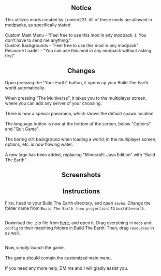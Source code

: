 <h2 align="center">Notice</h2>
This utilizes mods created by Lumien231. All of these mods are allowed in modpacks, as specifically stated:
</br></br>
Custom Main Menu - "Feel free to use this mod in any modpack :). You don't have to send me anything."</br>
Custom Backgrounds - "Feel free to use this mod in any modpack"</br>
Resource Loader - "You can use this mod in any modpack without asking first"

<h2 align="center">Changes</h2>
Upon pressing the "Your Earth" button, it opens up your Build The Earth world automatically.
</br></br>
When pressing "The Multiverse", it takes you to the multiplayer screen, where you can add any server of your choosing.
</br></br>
There is now a special panorama, which shows the default spawn location.
</br></br>
The language button is now at the bottom of the screen, below "Options" and "Quit Game".
</br></br>
The boring dirt background when loading a world, in the multiplayer screen, options, etc. is now flowing water.
</br></br>
A new logo has been added, replacing "Minecraft: Java Edition" with "Build The Earth".

<h2 align="center">Screenshots</h2>

<h2 align="center">Instructions</h2>
First, head to your Build The Earth directory, and open <code>saves</code>. Change the folder name from <code>Build The Earth (new projection)</code> to <code>buildtheearth</code>.
</br></br>
<p>Download the .zip file from <a href="https://github.com/jbmagination/bte/releases/download/btemainmenu/btemainmenu.zip">here</a>, and open it. Drag everything in <code>mods</code> and <code>config</code> to their matching folders in Build The Earth. Then, drag <code>resources</code> in as well.</p>
</br>
Now, simply launch the game.
</br></br>
The game should contain the customized main menu.
</br></br>
If you need any more help, DM me and I will gladly assist you.
